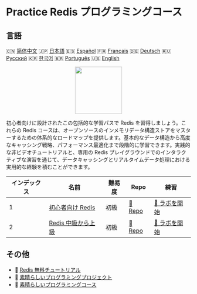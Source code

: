 # Practice Redis プログラミングコース

## 言語

🇨🇳 [简体中文](README_zh.md) 🇯🇵 [日本語](README_ja.md) 🇪🇸 [Español](README_es.md) 🇫🇷 [Français](README_fr.md) 🇩🇪 [Deutsch](README_de.md) 🇷🇺 [Русский](README_ru.md) 🇰🇷 [한국어](README_ko.md) 🇧🇷 [Português](README_pt.md) 🇺🇸 [English](README.md) 

<div align="center">
<img width="128px" src="https://file.labex.io/path/4MMYfz8sH7hJ.png">
</div>

初心者向けに設計されたこの包括的な学習パスで Redis を習得しましょう。これらの Redis コースは、オープンソースのインメモリデータ構造ストアをマスターするための体系的なロードマップを提供します。基本的なデータ構造から高度なキャッシング戦略、パフォーマンス最適化まで段階的に学習できます。実践的な非ビデオチュートリアルと、専用の Redis プレイグラウンドでのインタラクティブな演習を通じて、データキャッシングとリアルタイムデータ処理における実用的な経験を積むことができます。

|   インデックス | 名前                                                                             | 難易度   | Repo                                                                    | 練習                                                                        |
|----------------|----------------------------------------------------------------------------------|----------|-------------------------------------------------------------------------|-----------------------------------------------------------------------------|
|              1 | [初心者向け Redis](https://labex.io/ja/courses/redis-for-beginners)              | 初級     | [🔗 Repo](https://github.com/labex-labs/redis-for-beginners)            | [🚀 ラボを開始](https://labex.io/ja/courses/redis-for-beginners)            |
|              2 | [Redis 中級から上級](https://labex.io/ja/courses/redis-intermediate-to-advanced) | 初級     | [🔗 Repo](https://github.com/labex-labs/redis-intermediate-to-advanced) | [🚀 ラボを開始](https://labex.io/ja/courses/redis-intermediate-to-advanced) |

## その他

- 🔗 [Redis 無料チュートリアル](https://github.com/labex-labs/redis-free-tutorials)
- 🔗 [素晴らしいプログラミングプロジェクト](https://github.com/labex-labs/awesome-programming-projects)
- 🔗 [素晴らしいプログラミングコース](https://github.com/labex-labs/awesome-programming-courses)

